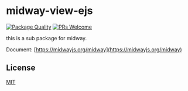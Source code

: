 # midway-view-ejs

[![Package Quality](http://npm.packagequality.com/shield/@midwayjs/view-ejs.svg)](http://packagequality.com/#?package=@midwayjs/view-ejs)
[![PRs Welcome](https://img.shields.io/badge/PRs-welcome-brightgreen.svg)](https://github.com/midwayjs/midway/pulls)

this is a sub package for midway.

Document: [https://midwayjs.org/midway](https://midwayjs.org/midway)

## License

[MIT]((http://github.com/midwayjs/midway/blob/master/LICENSE))
